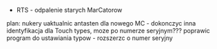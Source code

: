 - RTS - odpalenie starych MarCatorow


plan:
nukery uaktualnic
antasten dla nowego MC - dokonczyc
inna identyfikacja dla Touch types, moze po numerze seryjnym???
poprawic program do ustawiania typow - rozszerzc o numer seryjny
